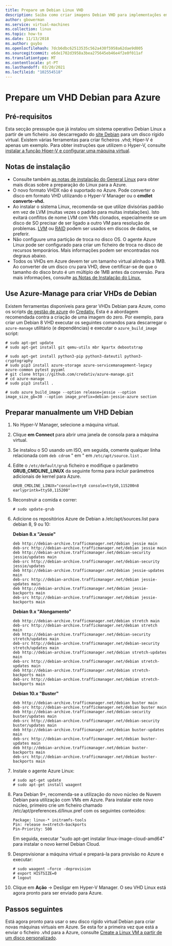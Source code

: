 ```yaml
---
title: Prepare um Debian Linux VHD
description: Saiba como criar imagens Debian VHD para implementações em VM em Azure.
author: gbowerman
ms.service: virtual-machines
ms.collection: linux
ms.topic: how-to
ms.date: 11/13/2018
ms.author: guybo
ms.openlocfilehash: 7dcb6dbc62513535c562a430f5958a62dae9d005
ms.sourcegitcommit: e6de1702d3958a3bea275645eb46e4f2e0f011af
ms.translationtype: MT
ms.contentlocale: pt-PT
ms.lasthandoff: 03/20/2021
ms.locfileid: "102554518"
---
```

# <a name="prepare-a-debian-vhd-for-azure"></a>Prepare um VHD Debian para Azure
## <a name="prerequisites"></a>Pré-requisitos
Esta secção pressupõe que já instalou um sistema operativo Debian Linux a partir de um ficheiro .iso descarregado do [site Debian](https://www.debian.org/distrib/) para um disco rígido virtual. Existem várias ferramentas para criar ficheiros .vhd; Hiper-V é apenas um exemplo. Para obter instruções que utilizem o Hyper-V, consulte [instalar a função Hiper-V e configurar uma máquina virtual](/previous-versions/windows/it-pro/windows-server-2012-R2-and-2012/hh846766(v=ws.11)).

## <a name="installation-notes"></a>Notas de instalação
* Consulte também [as notas de instalação do General Linux](create-upload-generic.md#general-linux-installation-notes) para obter mais dicas sobre a preparação do Linux para a Azure.
* O novo formato VHDX não é suportado no Azure. Pode converter o disco em formato VHD utilizando o Hyper-V Manager ou o **cmdlet converte-vhd.**
* Ao instalar o sistema Linux, recomenda-se que utilize divisórias padrão em vez de LVM (muitas vezes o padrão para muitas instalações). Isto evitará conflitos de nome LVM com VMs clonados, especialmente se um disco de SO precisar de ser ligado a outro VM para resolução de problemas. [LVM](/previous-versions/azure/virtual-machines/linux/configure-lvm) ou [RAID](/previous-versions/azure/virtual-machines/linux/configure-raid) podem ser usados em discos de dados, se preferir.
* Não configuure uma partição de troca no disco OS. O agente Azure Linux pode ser configurado para criar um ficheiro de troca no disco de recursos temporários. Mais informações podem ser encontradas nos degraus abaixo.
* Todos os VHDs em Azure devem ter um tamanho virtual alinhado a 1MB. Ao converter de um disco cru para VHD, deve certificar-se de que o tamanho do disco bruto é um múltiplo de 1MB antes da conversão. Para mais informações, consulte [as Notas de Instalação do Linux.](create-upload-generic.md#general-linux-installation-notes)

## <a name="use-azure-manage-to-create-debian-vhds"></a>Use Azure-Manage para criar VHDs de Debian
Existem ferramentas disponíveis para gerar VHDs Debian para Azure, como os scripts [de gestão de azure](https://github.com/credativ/azure-manage) do [Credativ.](https://www.credativ.com/) Esta é a abordagem recomendada contra a criação de uma imagem do zero. Por exemplo, para criar um Debian 8 VHD executar os seguintes comandos para descarregar o `azure-manage` utilitário (e dependências) e executar o `azure_build_image` script:

```console
# sudo apt-get update
# sudo apt-get install git qemu-utils mbr kpartx debootstrap

# sudo apt-get install python3-pip python3-dateutil python3-cryptography
# sudo pip3 install azure-storage azure-servicemanagement-legacy azure-common pytest pyyaml
# git clone https://github.com/credativ/azure-manage.git
# cd azure-manage
# sudo pip3 install .

# sudo azure_build_image --option release=jessie --option image_size_gb=30 --option image_prefix=debian-jessie-azure section
```


## <a name="manually-prepare-a-debian-vhd"></a>Preparar manualmente um VHD Debian
1. No Hyper-V Manager, selecione a máquina virtual.
2. Clique **em Connect** para abrir uma janela de consola para a máquina virtual.
3. Se instalou o SO usando um ISO, em seguida, comente qualquer linha relacionada com `deb cdrom` " em " em `/etc/apt/source.list` .

4. Edite o `/etc/default/grub` ficheiro e modifique o parâmetro **GRUB_CMDLINE_LINUX** da seguinte forma para incluir parâmetros adicionais de kernel para Azure.

    ```config-grub
    GRUB_CMDLINE_LINUX="console=tty0 console=ttyS0,115200n8 earlyprintk=ttyS0,115200"
    ```

5. Reconstruir a comida e correr:

    ```console
    # sudo update-grub
    ```

6. Adicione os repositórios Azure de Debian a /etc/apt/sources.list para debian 8, 9 ou 10:

    **Debian 8.x "Jessie"**

    ```config-grub
    deb http://debian-archive.trafficmanager.net/debian jessie main
    deb-src http://debian-archive.trafficmanager.net/debian jessie main
    deb http://debian-archive.trafficmanager.net/debian-security jessie/updates main
    deb-src http://debian-archive.trafficmanager.net/debian-security jessie/updates
    deb http://debian-archive.trafficmanager.net/debian jessie-updates main
    deb-src http://debian-archive.trafficmanager.net/debian jessie-updates main
    deb http://debian-archive.trafficmanager.net/debian jessie-backports main
    deb-src http://debian-archive.trafficmanager.net/debian jessie-backports main
    ```

    **Debian 9.x "Alongamento"**

    ```config-grub
    deb http://debian-archive.trafficmanager.net/debian stretch main
    deb-src http://debian-archive.trafficmanager.net/debian stretch main
    deb http://debian-archive.trafficmanager.net/debian-security stretch/updates main
    deb-src http://debian-archive.trafficmanager.net/debian-security stretch/updates main
    deb http://debian-archive.trafficmanager.net/debian stretch-updates main
    deb-src http://debian-archive.trafficmanager.net/debian stretch-updates main
    deb http://debian-archive.trafficmanager.net/debian stretch-backports main
    deb-src http://debian-archive.trafficmanager.net/debian stretch-backports main
    ```
    
    **Debian 10.x "Buster"**
    ```config-grub
    deb http://debian-archive.trafficmanager.net/debian buster main
    deb-src http://debian-archive.trafficmanager.net/debian buster main
    deb http://debian-archive.trafficmanager.net/debian-security buster/updates main
    deb-src http://debian-archive.trafficmanager.net/debian-security buster/updates main
    deb http://debian-archive.trafficmanager.net/debian buster-updates main
    deb-src http://debian-archive.trafficmanager.net/debian buster-updates main
    deb http://debian-archive.trafficmanager.net/debian buster-backports main
    deb-src http://debian-archive.trafficmanager.net/debian buster-backports main
    ```

7. Instale o agente Azure Linux:

    ```console
    # sudo apt-get update
    # sudo apt-get install waagent
    ```

8. Para Debian 9+, recomenda-se a utilização do novo núcleo de Nuvem Debian para utilização com VMs em Azure. Para instalar este novo núcleo, primeiro crie um ficheiro chamado /etc/apt/preferences.d/linux.pref com os seguintes conteúdos:

    ```config-pref
    Package: linux-* initramfs-tools
    Pin: release n=stretch-backports
    Pin-Priority: 500
    ```

    Em seguida, executar "sudo apt-get instalar linux-image-cloud-amd64" para instalar o novo kernel Debian Cloud.

9. Desprovisionar a máquina virtual e prepará-la para provisão no Azure e executar:

    ```console
    # sudo waagent –force -deprovision
    # export HISTSIZE=0
    # logout
    ```

10. Clique em **Ação** -> Desligar em Hyper-V Manager. O seu VHD Linux está agora pronto para ser enviado para Azure.

## <a name="next-steps"></a>Passos seguintes
Está agora pronto para usar o seu disco rígido virtual Debian para criar novas máquinas virtuais em Azure. Se esta for a primeira vez que está a enviar o ficheiro .vhd para a Azure, consulte [Create a Linux VM a partir de um disco personalizado](upload-vhd.md#option-1-upload-a-vhd).